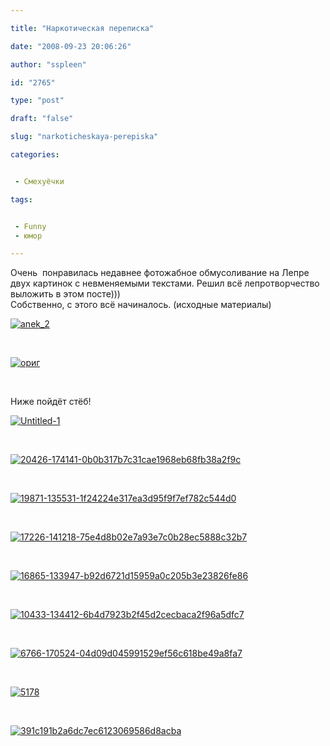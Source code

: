 ```yaml
---

title: "Наркотическая переписка"

date: "2008-09-23 20:06:26"

author: "sspleen"

id: "2765"

type: "post"

draft: "false"

slug: "narkoticheskaya-perepiska"

categories:


 - Смехуёчки

tags:


 - Funny
 - юмор

---
```

Очень  понравилась недавнее фотожабное обмусоливание на Лепре двух картинок с невменяемыми текстами. Решил всё лепротворчество выложить в этом посте)))  
Собственно, с этого всё начиналось. (исходные материалы)  
  
[![](/uploads/2012/06/anek_2.jpg "anek_2")](/uploads/2012/06/anek_2.jpg)  
  
   
  
[![](/uploads/2012/06/ориг.jpeg "ориг")](/uploads/2012/06/ориг.jpeg)  
  
   
  
Ниже пойдёт стёб!  
  
[![](/uploads/2012/06/Untitled-1.jpg "Untitled-1")](/uploads/2012/06/Untitled-1.jpg)  
  
   
  
[![](/uploads/2012/06/20426-174141-0b0b317b7c31cae1968eb68fb38a2f9c.jpg "20426-174141-0b0b317b7c31cae1968eb68fb38a2f9c")](/uploads/2012/06/20426-174141-0b0b317b7c31cae1968eb68fb38a2f9c.jpg)  
  
   
  
[![](/uploads/2012/06/19871-135531-1f24224e317ea3d95f9f7ef782c544d0.jpg "19871-135531-1f24224e317ea3d95f9f7ef782c544d0")](/uploads/2012/06/19871-135531-1f24224e317ea3d95f9f7ef782c544d0.jpg)  
  
   
  
[![](/uploads/2012/06/17226-141218-75e4d8b02e7a93e7c0b28ec5888c32b7.jpg "17226-141218-75e4d8b02e7a93e7c0b28ec5888c32b7")](/uploads/2012/06/17226-141218-75e4d8b02e7a93e7c0b28ec5888c32b7.jpg)  
  
   
  
[![](/uploads/2012/06/16865-133947-b92d6721d15959a0c205b3e23826fe86.jpg "16865-133947-b92d6721d15959a0c205b3e23826fe86")](/uploads/2012/06/16865-133947-b92d6721d15959a0c205b3e23826fe86.jpg)  
  
   
  
[![](/uploads/2012/06/10433-134412-6b4d7923b2f45d2cecbaca2f96a5dfc7.jpg "10433-134412-6b4d7923b2f45d2cecbaca2f96a5dfc7")](/uploads/2012/06/10433-134412-6b4d7923b2f45d2cecbaca2f96a5dfc7.jpg)  
  
   
  
[![](/uploads/2012/06/6766-170524-04d09d045991529ef56c618be49a8fa7.jpg "6766-170524-04d09d045991529ef56c618be49a8fa7")](/uploads/2012/06/6766-170524-04d09d045991529ef56c618be49a8fa7.jpg)  
  
   
  
[![](/uploads/2012/06/5178.jpg "5178")](/uploads/2012/06/5178.jpg)  
  
   
  
[![](/uploads/2012/06/391c191b2a6dc7ec6123069586d8acba.jpg "391c191b2a6dc7ec6123069586d8acba")](/uploads/2012/06/391c191b2a6dc7ec6123069586d8acba.jpg)
